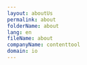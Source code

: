 ```yaml
---
layout: aboutUs
permalink: about
folderName: about
lang: en
fileName: about
companyName: contenttool
domain: io
---
```

